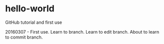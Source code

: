 # hello-world
GitHub tutorial and first use

20160307 - First use.  Learn to branch.  Learn to edit branch.  About to learn to commit branch.
